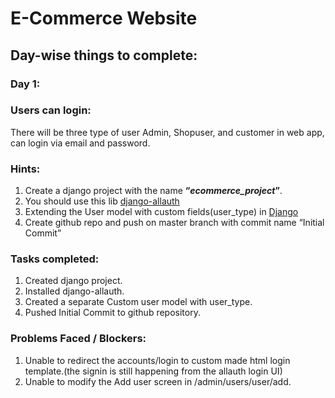 # E-Commerce Website

## Day-wise things to complete:

### **Day 1:**

### **Users can login:**

There will be three type of user Admin, Shopuser, and customer in web app, can login via email and password.

### Hints:

1. Create a django project with the name **“*ecommerce_project*”**.
2. You should use this lib [django-allauth](https://django-allauth.readthedocs.io/en/latest/installation.html)
3. Extending the User model with custom fields(user_type) in [Django](https://docs.djangoproject.com/en/3.2/topics/auth/customizing/#a-full-example)
4. Create github repo and push on master branch with commit name “Initial Commit”

### Tasks completed:

1. Created django project.
2. Installed django-allauth.
3. Created a separate Custom user model with user_type.
4. Pushed Initial Commit to github repository.

### Problems Faced / Blockers:

1. Unable to redirect the accounts/login to custom made html login template.(the signin is still happening from the allauth login UI)
2. Unable to modify the Add user screen in /admin/users/user/add.